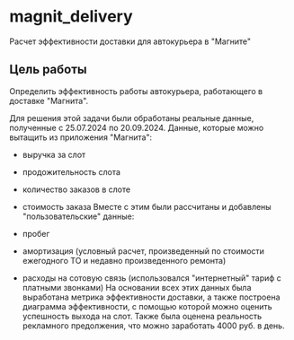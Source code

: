 # magnit_delivery
Расчет эффективности доставки для автокурьера в "Магните"

## Цель работы
Определить эффективность работы автокурьера, работающего в доставке "Магнита".

Для решения этой задачи были обработаны реальные данные, полученные с 25.07.2024 по 20.09.2024.
Данные, которые можно вытащить из приложения "Магнита":

- выручка за слот
- продожительность слота
- количество заказов в слоте
- стоимость заказа
Вместе с этим были рассчитаны и добавлены "пользовательские" данные:

- пробег
- амортизация (условный расчет, произведенный по стоимости ежегодного ТО и недавно произведенного ремонта)
- расходы на сотовую связь (использовался "интернетный" тариф с платными звонками)
На основании всех этих данных была выработана метрика эффективности доставки, а также построена диаграмма эффективности, с помощью которой можно оценить успешность выхода на слот.
Также была оценена реальность рекламного предолжения, что можно заработать 4000 руб. в день.
